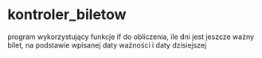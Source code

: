 # kontroler_biletow
program wykorzystujący funkcje if do obliczenia, ile dni jest jeszcze ważny bilet, na podstawie wpisanej daty ważności i daty dzisiejszej 
